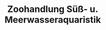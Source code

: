 ---
title: "Zoohandlung Süß- u. Meerwasseraquaristik"
url: /limbach-oberfrohna/zoohandlung-suess-u-meerwasseraquaristik/
shop: Tiere
---